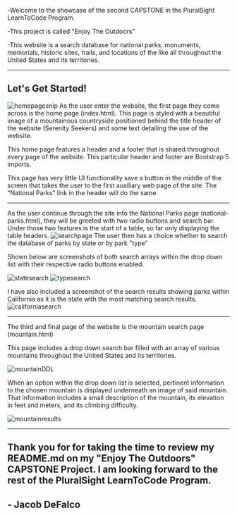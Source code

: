 -Welcome to the showcase of the second CAPSTONE in the PluralSight LearnToCode Program.

-This project is called "Enjoy The Outdoors"

-This website is a search database for national parks, monuments, memorials, historic sites, trails, and locations of the like all throughout the United States and its territories.

---

## Let's Get Started!

![homepagesnip](https://github.com/jacobdefalco/enjoy-the-outdoors2/assets/130497324/8147e2d8-72c6-4ba3-97e1-93634bef23c3)
As the user enter the website, the first page they come across is the home page (index.html). This page is styled with a beautiful image of a mountainous countryside positioned behind the title header of the website (Serenity Seekers) and some text detailing the use of the website.

This home page features a header and a footer that is shared throughout every page of the website. This particular header and footer are Bootstrap 5 imports.

This page has very little UI functionality save a button in the middle of the screen that takes the user to the first auxiliary web page of the site. The "National Parks" link in the header will do the same.

---

As the user continue through the site into the National Parks page (national-parks.html), they will be greeted with two radio buttons and search bar. Under those two features is the start of a table, so far only displaying the table headers.
![searchpage](https://github.com/jacobdefalco/enjoy-the-outdoors2/assets/130497324/c9ea6237-93be-4ac6-bf1f-5c7d8c44762b)
The user then has a choice whether to search the database of parks by state or by park "type"

Shown below are screenshots of both search arrays within the drop down list with their respective radio buttons enabled.

![statesearch](https://github.com/jacobdefalco/enjoy-the-outdoors2/assets/130497324/2537a3fd-19b5-456e-8696-cbd248b6c0bd)
![typesearch](https://github.com/jacobdefalco/enjoy-the-outdoors2/assets/130497324/61146fbe-2ac6-47b4-b780-36e2db8dc5fc)

I have also included a screenshot of the search results showing parks within California as it is the state with the most matching search results.
![californiasearch](https://github.com/jacobdefalco/enjoy-the-outdoors2/assets/130497324/15a803dc-52ea-4eee-abcc-7e98fcd897e7)

---

The third and final page of the website is the mountain search page (mountain.html)

This page includes a drop down search bar filled with an array of various mountains throughout the United States and its territories.

![mountainDDL](https://github.com/jacobdefalco/enjoy-the-outdoors2/assets/130497324/fbf0c901-5fde-4d1f-94a0-ec33277c508d)

When an option within the drop down list is selected, pertinent information to the chosen mountain is displayed underneath an image of said mountain. That information includes a small description of the mountain, its elevation in feet and meters, and its climbing difficulty.

![mountainresults](https://github.com/jacobdefalco/enjoy-the-outdoors2/assets/130497324/b0af0e8b-1a95-4365-93f9-813f26abeffe)

---

## Thank you for for taking the time to review my README.md on my "Enjoy The Outdoors" CAPSTONE Project. I am looking forward to the rest of the PluralSight LearnToCode Program.

## - Jacob DeFalco
